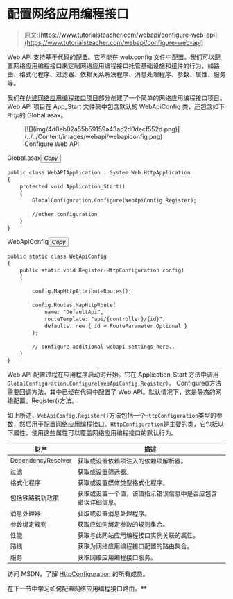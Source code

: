 # 配置网络应用编程接口

> 原文:[https://www.tutorialsteacher.com/webapi/configure-web-api](https://www.tutorialsteacher.com/webapi/configure-web-api)

Web API 支持基于代码的配置。它不能在 web.config 文件中配置。我们可以配置网络应用编程接口来定制网络应用编程接口托管基础设施和组件的行为，如路由、格式化程序、过滤器、依赖关系解决程序、消息处理程序、参数、属性、服务等。

我们在[创建网络应用编程接口项目](/webapi/create-web-api-project)部分创建了一个简单的网络应用编程接口项目。Web API 项目在 App_Start 文件夹中包含默认的 WebApiConfig 类，还包含如下所示的 Global.asax。

<figure>[![](img/4d0eb02a55b59159a43ac2d0decf552d.png)](../../Content/images/webapi/webapiconfig.png)

<figcaption>Configure Web API</figcaption>

</figure>

Global.asax<button class="copy-btn pull-right" title="Copy example code">*Copy*</button> 

```
public class WebAPIApplication : System.Web.HttpApplication
{
    protected void Application_Start()
    {
        GlobalConfiguration.Configure(WebApiConfig.Register);

        //other configuration
    }
} 
```

WebApiConfig<button class="copy-btn pull-right" title="Copy example code">*Copy*</button> 

```
public static class WebApiConfig
{
    public static void Register(HttpConfiguration config)
    {

        config.MapHttpAttributeRoutes();

        config.Routes.MapHttpRoute(
            name: "DefaultApi",
            routeTemplate: "api/{controller}/{id}",
            defaults: new { id = RouteParameter.Optional }
        );

        // configure additional webapi settings here..
    }
} 
```

Web API 配置过程在应用程序启动时开始。它在 Application_Start 方法中调用`GlobalConfiguration.Configure(WebApiConfig.Register)`。 Configure()方法需要回调方法，其中已经在代码中配置了 Web API。默认情况下，这是静态的网络配置。Register()方法。

如上所述，`WebApiConfig.Register()`方法包括一个`HttpConfiguration`类型的参数，然后用于配置网络应用编程接口。`HttpConfiguration`是主要的类，它包括以下属性，使用这些属性可以覆盖网络应用编程接口的默认行为。

| 财产 | 描述 |
| --- | --- |
| DependencyResolver | 获取或设置依赖项注入的依赖项解析器。 |
| 过滤 | 获取或设置筛选器。 |
| 格式化程序 | 获取或设置媒体类型格式化程序。 |
| 包括铁路脱轨政策 | 获取或设置一个值，该值指示错误信息中是否应包含错误详细信息。 |
| 消息处理器 | 获取或设置消息处理程序。 |
| 参数绑定规则 | 获取应如何绑定参数的规则集合。 |
| 性能 | 获取与此网站应用编程接口实例关联的属性。 |
| 路线 | 获取为网络应用编程接口配置的路由集合。 |
| 服务 | 获取网络应用编程接口服务。 |

访问 MSDN，了解 [HttpConfiguration](https://msdn.microsoft.com/en-us/library/system.web.http.httpconfiguration(v=vs.118).aspx) 的所有成员。

在下一节中学习如何配置网络应用编程接口路由。**